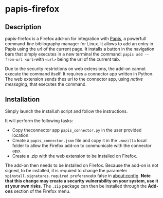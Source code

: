 # papis-firefox

## Description
papis-firefox is a Firefox add-on for integration with [Papis](https://github.com/papis/papis), a powerfull command-line bibliography manager for Linux.
It allows to add an entry in Papis using the url of the current page.
It installs a button in the navigation bars that simply executes in a new terminal the command:
`papis add --from-url <url>`with <url> `<url>` being the url of the current tab.
  
 Due to the security restrictions on web extensions, the add-on cannot execute the command itself.
 It requires a connector app written in Python.
 The web extension sends thes url to the connector app, using *native messaging*, that executes the command.



## Installation
Simply launch the install.sh script and follow the instructions.

It will perform the following tasks:
* Copy theconnector app `papis_connector.py` in the user provided location.
* Create a `papis_connector.json` file and copy it in the `.mozilla` local folder to allow the Firefox add-on to communicate with the connector app.
* Create a .zip with the web extension to be installed on Firefox.

The add-on then needs to be installed on Firefox. 
Because the add-on is not signed, to be installed, it is required to change the parameter `xpinstall.signatures.required preference`to false in [about:config](about:config). 
**Note that this change may create a security vulnerability on your system, use it at your own risks.**
The `.zip` package can then be installed through the **Add-ons** section of the Firefox menu.
